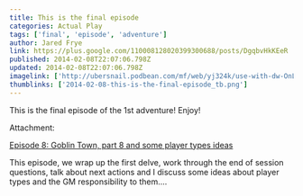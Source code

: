 ```yaml
---
title: This is the final episode
categories: Actual Play
tags: ['final', 'episode', 'adventure']
author: Jared Frye
link: https://plus.google.com/110008128020399300688/posts/DgqbvHkKEeR
published: 2014-02-08T22:07:06.798Z
updated: 2014-02-08T22:07:06.798Z
imagelink: ['http://ubersnail.podbean.com/mf/web/yj324k/use-with-dw-OnLight-BW.png']
thumblinks: ['2014-02-08-this-is-the-final-episode_tb.png']
---
```


This is the final episode of the 1st adventure! Enjoy!


Attachment:

<a href='http://ubersnail.podbean.com/2014/02/08/episode-8-goblin-town-part-8-and-some-player-types-ideas/#.UvaqKtwdMuA.google_plusone_share'>Episode 8: Goblin Town, part 8 and some player types ideas</a>


This episode, we wrap up the first delve, work through the end of session questions, talk about next actions and I discuss some ideas about player types and the GM responsibility to them....